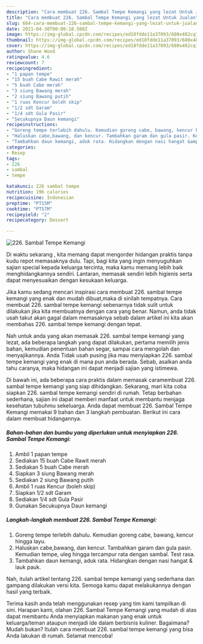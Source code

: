 ```yaml
---
description: "Cara membuat 226. Sambal Tempe Kemangi yang lezat Untuk Jualan"
title: "Cara membuat 226. Sambal Tempe Kemangi yang lezat Untuk Jualan"
slug: 664-cara-membuat-226-sambal-tempe-kemangi-yang-lezat-untuk-jualan
date: 2021-04-30T00:08:18.508Z
image: https://img-global.cpcdn.com/recipes/ed18fdde11a37093/680x482cq70/226-sambal-tempe-kemangi-foto-resep-utama.jpg
thumbnail: https://img-global.cpcdn.com/recipes/ed18fdde11a37093/680x482cq70/226-sambal-tempe-kemangi-foto-resep-utama.jpg
cover: https://img-global.cpcdn.com/recipes/ed18fdde11a37093/680x482cq70/226-sambal-tempe-kemangi-foto-resep-utama.jpg
author: Shane Wood
ratingvalue: 4.6
reviewcount: 7
recipeingredient:
- "1 papan tempe"
- "15 buah Cabe Rawit merah"
- "5 buah Cabe merah"
- "3 siung Bawang merah"
- "2 siung Bawang putih"
- "1 ruas Kencur boleh skip"
- "1/2 sdt Garam"
- "1/4 sdt Gula Pasir"
- "Secukupnya Daun kemangi"
recipeinstructions:
- "Goreng tempe terlebih dahulu. Kemudian goreng cabe, bawang, kencur hingga layu."
- "Haluskan cabe,bawang, dan kencur. Tambahkan garam dan gula pasir. Kemudian tempe, uleg hingga tercampur rata dengan sambal. Test rasa."
- "Tambahkan daun kemangi, aduk rata. Hidangkan dengan nasi hangat &amp; lauk pauk."
categories:
- Resep
tags:
- 226
- sambal
- tempe

katakunci: 226 sambal tempe 
nutrition: 196 calories
recipecuisine: Indonesian
preptime: "PT15M"
cooktime: "PT57M"
recipeyield: "2"
recipecategory: Dessert

---
```



![226. Sambal Tempe Kemangi](https://img-global.cpcdn.com/recipes/ed18fdde11a37093/680x482cq70/226-sambal-tempe-kemangi-foto-resep-utama.jpg)

Di waktu  sekarang , kita memang dapat mengorder hidangan praktis tanpa kudu repot memasaknya dulu. Tapi, bagi kita yang ingin menyuguhkan sajian special kepada keluarga tercinta, maka kamu memang lebih baik menghidangkannya sendiri. Lantaran, memasak sendiri lebih higienis serta dapat menyesuaikan dengan kesukaan keluarga.

Jika kamu sedang mencari inspirasi cara membuat 226. sambal tempe kemangi yang enak dan mudah dibuat,maka di sinilah tempatnya. Cara membuat 226. sambal tempe kemangi  sebenarnya tidak sulit untuk dilakukan jika kita membuatnya dengan cara yang benar. Namun, anda tidak usah takut akan gagal dalam memasaknya 
sebab dalam artikel ini kita akan membahas 226. sambal tempe kemangi dengan tepat.  



Nah untuk anda yang akan memasak 226. sambal tempe kemangi yang lezat, ada beberapa langkah yang dapat dilakukan, pertama memilih jenis bahan, kemudian penentuan bahan segar, sampai cara mengolah dan menyajikannya. Anda Tidak usah pusing jika mau menyiapkan 226. sambal tempe kemangi yang enak di mana pun anda berada. Sebab, asalkan anda  tahu caranya, maka hidangan ini dapat menjadi sajian yang istimewa.

Di bawah ini, ada beberapa cara praktis  dalam memasak caramembuat 226. sambal tempe kemangi yang siap dihidangkan. Sekarang, mari kita coba siapkan 226. sambal tempe kemangi sendiri di rumah. Tetap berbahan sederhana, sajian ini dapat memberi manfaat untuk membantu menjaga kesehatan tubuhmu sekeluarga. Anda dapat membuat 226. Sambal Tempe Kemangi memakai 9 bahan dan 3 langkah pembuatan. Berikut ini cara dalam membuat hidangannya.

<!--inarticleads1-->

##### Bahan-bahan dan bumbu yang diperlukan untuk menyiapkan 226. Sambal Tempe Kemangi:

1. Ambil 1 papan tempe
1. Sediakan 15 buah Cabe Rawit merah
1. Sediakan 5 buah Cabe merah
1. Siapkan 3 siung Bawang merah
1. Sediakan 2 siung Bawang putih
1. Ambil 1 ruas Kencur (boleh skip)
1. Siapkan 1/2 sdt Garam
1. Sediakan 1/4 sdt Gula Pasir
1. Gunakan Secukupnya Daun kemangi




<!--inarticleads2-->

##### Langkah-langkah membuat 226. Sambal Tempe Kemangi:

1. Goreng tempe terlebih dahulu. Kemudian goreng cabe, bawang, kencur hingga layu.
1. Haluskan cabe,bawang, dan kencur. Tambahkan garam dan gula pasir. Kemudian tempe, uleg hingga tercampur rata dengan sambal. Test rasa.
1. Tambahkan daun kemangi, aduk rata. Hidangkan dengan nasi hangat &amp; lauk pauk.




Nah, itulah artikel tentang  226. sambal tempe kemangi  yang sederhana dan gampang dilakukan versi kita. Semoga kamu dapat melakukannya dengan hasil yang terbaik. 

Terima kasih anda telah menggunakan resep yang tim kami tampilkan di sini. Harapan kami, olahan  226. Sambal Tempe Kemangi yang mudah di atas dapat membantu Anda menyiapkan makanan yang enak untuk keluarga/teman ataupun menjadi ide dalam berbisnis kuliner. Bagaimana? Mudah bukan? Itulah cara membuat 226. sambal tempe kemangi yang bisa Anda lakukan di rumah. Selamat mencoba!

